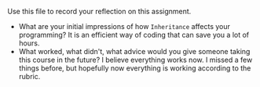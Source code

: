 Use this file to record your reflection on this assignment.

- What are your initial impressions of how `Inheritance` affects your programming? It is an efficient way of coding that can save you a lot of hours. 
- What worked, what didn't, what advice would you give someone taking this course in the future? I believe everything works now. I missed a few things before, but hopefully now everything is working according to the rubric. 
